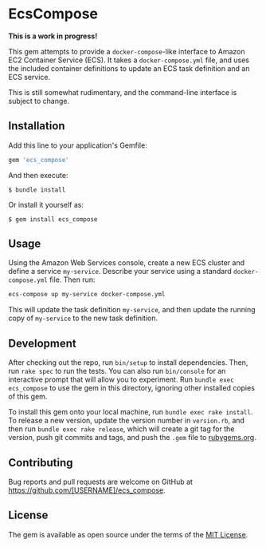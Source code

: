 # EcsCompose

**This is a work in progress!**

This gem attempts to provide a `docker-compose`-like interface to Amazon EC2 Container Service (ECS).  It takes a `docker-compose.yml` file, and uses the included container definitions to update an ECS task definition and an ECS service.

This is still somewhat rudimentary, and the command-line interface is subject to change.

## Installation

Add this line to your application's Gemfile:

```ruby
gem 'ecs_compose'
```

And then execute:

    $ bundle install

Or install it yourself as:

    $ gem install ecs_compose

## Usage

Using the Amazon Web Services console, create a new ECS cluster and define a service `my-service`.  Describe your service using a standard `docker-compose.yml` file.  Then run:

```sh
ecs-compose up my-service docker-compose.yml
```

This will update the task definition `my-service`, and then update the running copy of `my-service` to the new task definition.

## Development

After checking out the repo, run `bin/setup` to install dependencies. Then, run `rake spec` to run the tests. You can also run `bin/console` for an interactive prompt that will allow you to experiment. Run `bundle exec ecs_compose` to use the gem in this directory, ignoring other installed copies of this gem.

To install this gem onto your local machine, run `bundle exec rake install`. To release a new version, update the version number in `version.rb`, and then run `bundle exec rake release`, which will create a git tag for the version, push git commits and tags, and push the `.gem` file to [rubygems.org](https://rubygems.org).

## Contributing

Bug reports and pull requests are welcome on GitHub at https://github.com/[USERNAME]/ecs_compose.

## License

The gem is available as open source under the terms of the [MIT License](http://opensource.org/licenses/MIT).


